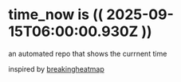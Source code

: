 # time_now is (( 2025-09-15T06:00:00.930Z ))

an automated repo that shows the currnent time

inspired by [breakingheatmap](https://github.com/breakingheatmap/breakingheatmap)